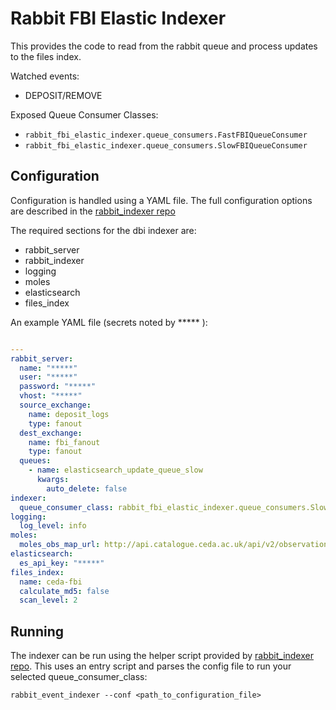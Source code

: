 # Rabbit FBI Elastic Indexer

This provides the code to read from the rabbit queue and process updates
to the files index.

Watched events:
- DEPOSIT/REMOVE

Exposed Queue Consumer Classes:
- `rabbit_fbi_elastic_indexer.queue_consumers.FastFBIQueueConsumer`
- `rabbit_fbi_elastic_indexer.queue_consumers.SlowFBIQueueConsumer`

## Configuration

Configuration is handled using a YAML file. The full configuration options
are described in the [rabbit_indexer repo](https://github.com/cedadev/rabbit-index-ingest/blob/master/README.md#rabbit_event_indexer)

The required sections for the dbi indexer are:
- rabbit_server
- rabbit_indexer
- logging
- moles
- elasticsearch
- files_index

An example YAML file (secrets noted by ***** ):

```yaml

---
rabbit_server:
  name: "*****"
  user: "*****"
  password: "*****"
  vhost: "*****"
  source_exchange:
    name: deposit_logs
    type: fanout
  dest_exchange:
    name: fbi_fanout
    type: fanout
  queues:
    - name: elasticsearch_update_queue_slow
      kwargs:
        auto_delete: false
indexer:
  queue_consumer_class: rabbit_fbi_elastic_indexer.queue_consumers.SlowFBSConsumer
logging:
  log_level: info
moles:
  moles_obs_map_url: http://api.catalogue.ceda.ac.uk/api/v2/observations.json/?publicationState__in=citable,published,preview,removed&fields=publicationState,result_field,title,uuid
elasticsearch:
  es_api_key: "*****"
files_index:
  name: ceda-fbi
  calculate_md5: false
  scan_level: 2
```

## Running

The indexer can be run using the helper script provided by [rabbit_indexer repo](https://github.com/cedadev/rabbit-index-ingest/blob/master/README.md#configuration).
This uses an entry script and parses the config file to run your selected queue_consumer_class:

`rabbit_event_indexer --conf <path_to_configuration_file>`
